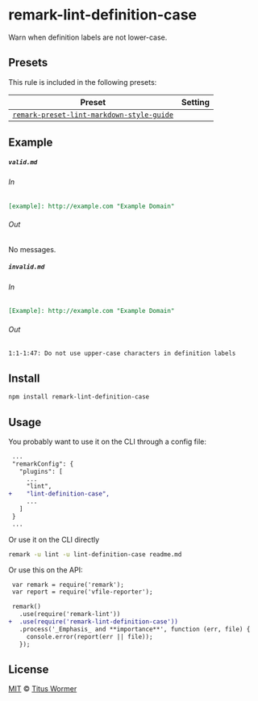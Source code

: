 <!--This file is generated-->

# remark-lint-definition-case

Warn when definition labels are not lower-case.

## Presets

This rule is included in the following presets:

| Preset | Setting |
| ------ | ------- |
| [`remark-preset-lint-markdown-style-guide`](https://github.com/remarkjs/remark-lint/tree/master/packages/remark-preset-lint-markdown-style-guide) |  |

## Example

##### `valid.md`

###### In

```markdown
[example]: http://example.com "Example Domain"
```

###### Out

No messages.

##### `invalid.md`

###### In

```markdown
[Example]: http://example.com "Example Domain"
```

###### Out

```text
1:1-1:47: Do not use upper-case characters in definition labels
```

## Install

```sh
npm install remark-lint-definition-case
```

## Usage

You probably want to use it on the CLI through a config file:

```diff
 ...
 "remarkConfig": {
   "plugins": [
     ...
     "lint",
+    "lint-definition-case",
     ...
   ]
 }
 ...
```

Or use it on the CLI directly

```sh
remark -u lint -u lint-definition-case readme.md
```

Or use this on the API:

```diff
 var remark = require('remark');
 var report = require('vfile-reporter');

 remark()
   .use(require('remark-lint'))
+  .use(require('remark-lint-definition-case'))
   .process('_Emphasis_ and **importance**', function (err, file) {
     console.error(report(err || file));
   });
```

## License

[MIT](https://github.com/remarkjs/remark-lint/blob/master/license) © [Titus Wormer](http://wooorm.com)
